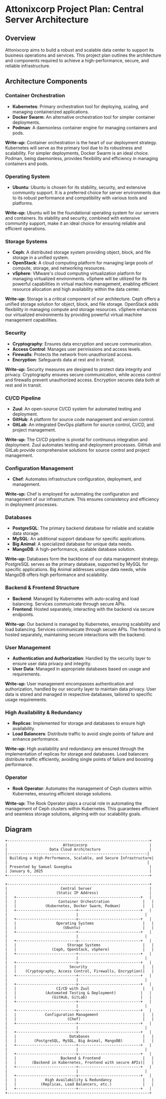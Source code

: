 # Attonixcorp Project Plan: Central Server Architecture

## Overview
Attonixcorp aims to build a robust and scalable data center to support its business operations and services. This project plan outlines the architecture and components required to achieve a high-performance, secure, and reliable infrastructure.

## Architecture Components

### Container Orchestration
- **Kubernetes**: Primary orchestration tool for deploying, scaling, and managing containerized applications.
- **Docker Swarm**: An alternative orchestration tool for simpler container deployments.
- **Podman**: A daemonless container engine for managing containers and pods.

**Write-up:** Container orchestration is the heart of our deployment strategy. Kubernetes will serve as the primary tool due to its robustness and scalability. For simpler deployments, Docker Swarm is an ideal choice. Podman, being daemonless, provides flexibility and efficiency in managing containers and pods.

### Operating System
- **Ubuntu**: Ubuntu is chosen for its stability, security, and extensive community support. It is a preferred choice for server environments due to its robust performance and compatibility with various tools and platforms.

**Write-up:** Ubuntu will be the foundational operating system for our servers and containers. Its stability and security, combined with extensive community support, make it an ideal choice for ensuring reliable and efficient operations.

### Storage Systems
- **Ceph**: A distributed storage system providing object, block, and file storage in a unified system.
- **OpenStack**: A cloud computing platform for managing large pools of compute, storage, and networking resources.
- **vSphere**: VMware's cloud computing virtualization platform for managing virtualized environments. vSphere will be utilized for its powerful capabilities in virtual machine management, enabling efficient resource allocation and high availability within the data center.

**Write-up:** Storage is a critical component of our architecture. Ceph offers a unified storage solution for object, block, and file storage. OpenStack adds flexibility in managing compute and storage resources. vSphere enhances our virtualized environments by providing powerful virtual machine management capabilities.

### Security
- **Cryptography**: Ensures data encryption and secure communication.
- **Access Control**: Manages user permissions and access levels.
- **Firewalls**: Protects the network from unauthorized access.
- **Encryption**: Safeguards data at rest and in transit.

**Write-up:** Security measures are designed to protect data integrity and privacy. Cryptography ensures secure communication, while access control and firewalls prevent unauthorized access. Encryption secures data both at rest and in transit.

### CI/CD Pipeline
- **Zuul**: An open-source CI/CD system for automated testing and deployment.
- **GitHub**: A platform for source code management and version control.
- **GitLab**: An integrated DevOps platform for source control, CI/CD, and project management.

**Write-up:** The CI/CD pipeline is pivotal for continuous integration and deployment. Zuul automates testing and deployment processes. GitHub and GitLab provide comprehensive solutions for source control and project management.

### Configuration Management
- **Chef**: Automates infrastructure configuration, deployment, and management.

**Write-up:** Chef is employed for automating the configuration and management of our infrastructure. This ensures consistency and efficiency in deployment processes.

### Databases
- **PostgreSQL**: The primary backend database for reliable and scalable data storage.
- **MySQL**: An additional support database for specific applications.
- **Big Animal**: A specialized database for unique data needs.
- **MangoDB**: A high-performance, scalable database solution.

**Write-up:** Databases form the backbone of our data management strategy. PostgreSQL serves as the primary database, supported by MySQL for specific applications. Big Animal addresses unique data needs, while MangoDB offers high performance and scalability.

### Backend & Frontend Structure
- **Backend**: Managed by Kubernetes with auto-scaling and load balancing. Services communicate through secure APIs.
- **Frontend**: Hosted separately, interacting with the backend via secure endpoints.

**Write-up:** Our backend is managed by Kubernetes, ensuring scalability and load balancing. Services communicate through secure APIs. The frontend is hosted separately, maintaining secure interactions with the backend.

### User Management
- **Authentication and Authorization**: Handled by the security layer to ensure user data privacy and integrity.
- **User Data**: Managed in appropriate databases based on usage and requirements.

**Write-up:** User management encompasses authentication and authorization, handled by our security layer to maintain data privacy. User data is stored and managed in respective databases, tailored to specific usage requirements.

### High Availability & Redundancy
- **Replicas**: Implemented for storage and databases to ensure high availability.
- **Load Balancers**: Distribute traffic to avoid single points of failure and enhance performance.

**Write-up:** High availability and redundancy are ensured through the implementation of replicas for storage and databases. Load balancers distribute traffic efficiently, avoiding single points of failure and boosting performance.

### Operator
- **Rook Operator**: Automates the management of Ceph clusters within Kubernetes, ensuring efficient storage solutions.

**Write-up:** The Rook Operator plays a crucial role in automating the management of Ceph clusters within Kubernetes. This guarantees efficient and seamless storage solutions, aligning with our scalability goals.

## Diagram

```plaintext
+----------------------------------------------------------------+
|                         Attonixcorp                            |
|                   Data Cloud Architecture                      |
|---------------------------------------------------------------|
| Building a High-Performance, Scalable, and Secure Infrastructure|
|                                                               |
| Presented by Samuel Guxegdsa                                   |
| January 6, 2025                                                |
+----------------------------------------------------------------+

+----------------------------------------------------------------+
|                        Central Server                          |
|                      (Static IP Address)                       |
|   +--------------------------------------------------------+   |
|   |                   Container Orchestration               |   |
|   |             (Kubernetes, Docker Swarm, Podman)          |   |
|   +---------------------------+----------------------------+   |
|                               |                              |
|   +---------------------------v----------------------------+   |
|   |                  Operating Systems                      |   |
|   |                     (Ubuntu)                            |   |
|   +---------------------------+----------------------------+   |
|                               |                              |
|   +---------------------------v----------------------------+   |
|   |                       Storage Systems                   |   |
|   |                (Ceph, OpenStack, vSphere)               |   |
|   +---------------------------+----------------------------+   |
|                               |                              |
|   +---------------------------v----------------------------+   |
|   |                        Security                         |   |
|   |    (Cryptography, Access Control, Firewalls, Encryption)|   |
|   +---------------------------+----------------------------+   |
|                               |                              |
|   +---------------------------v----------------------------+   |
|   |                  CI/CD with Zuul                        |   |
|   |             (Automated Testing & Deployment)           |   |
|   |                (GitHub, GitLab)                        |   |
|   +---------------------------+----------------------------+   |
|                               |                              |
|   +---------------------------v----------------------------+   |
|   |             Configuration Management                    |   |
|   |                       (Chef)                            |   |
|   +---------------------------+----------------------------+   |
|                               |                              |
|   +---------------------------v----------------------------+   |
|   |                        Databases                        |   |
|   |        (PostgreSQL, MySQL, Big Animal, MangoDB)         |   |
|   +---------------------------+----------------------------+   |
|                               |                              |
|   +---------------------------v----------------------------+   |
|   |                    Backend & Frontend                   |   |
|   |       (Backend in Kubernetes, Frontend with secure APIs)|   |
|   +---------------------------+----------------------------+   |
|                               |                              |
|   +---------------------------v----------------------------+   |
|   |             High Availability & Redundancy              |   |
|   |           (Replicas, Load Balancers, etc.)              |   |
|   +---------------------------+----------------------------+   |
+----------------------------------------------------------------+
